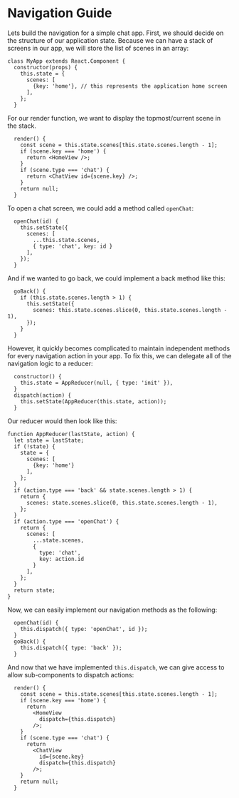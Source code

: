 # Navigation Guide

Lets build the navigation for a simple chat app. First, we should decide on the structure of our application state. Because we can have a stack of screens in our app, we will store the list of scenes in an array:

```
class MyApp extends React.Component {
  constructor(props) {
    this.state = {
      scenes: [
        {key: 'home'}, // this represents the application home screen
      ],
    };
  }
```

For our render function, we want to display the topmost/current scene in the stack.

```
  render() {
    const scene = this.state.scenes[this.state.scenes.length - 1];
    if (scene.key === 'home') {
      return <HomeView />;
    }
    if (scene.type === 'chat') {
      return <ChatView id={scene.key} />;
    }
    return null;
  }
```

To open a chat screen, we could add a method called `openChat`:

```
  openChat(id) {
    this.setState({
      scenes: [
        ...this.state.scenes,
        { type: 'chat', key: id }
      ],
    });
  }
```

And if we wanted to go back, we could implement a back method like this:

```
  goBack() {
    if (this.state.scenes.length > 1) {
      this.setState({
        scenes: this.state.scenes.slice(0, this.state.scenes.length - 1),
      });
    }
  }
```

However, it quickly becomes complicated to maintain independent methods for every navigation action in your app. To fix this, we can delegate all of the navigation logic to a reducer:

```
  constructor() {
    this.state = AppReducer(null, { type: 'init' }),
  }
  dispatch(action) {
    this.setState(AppReducer(this.state, action));
  }
```

Our reducer would then look like this:

```
function AppReducer(lastState, action) {
  let state = lastState;
  if (!state) {
    state = {
      scenes: [
        {key: 'home'}
      ],
    };
  }
  if (action.type === 'back' && state.scenes.length > 1) {
    return {
      scenes: state.scenes.slice(0, this.state.scenes.length - 1),
    };
  }
  if (action.type === 'openChat') {
    return {
      scenes: [
        ...state.scenes,
        {
          type: 'chat',
          key: action.id
        }
      ],
    };
  }
  return state;
}
```

Now, we can easily implement our navigation methods as the following:

```
  openChat(id) {
    this.dispatch({ type: 'openChat', id });
  }
  goBack() {
    this.dispatch({ type: 'back' });
  }
```

And now that we have implemented `this.dispatch`, we can give access to allow sub-components to dispatch actions:

```
  render() {
    const scene = this.state.scenes[this.state.scenes.length - 1];
    if (scene.key === 'home') {
      return 
        <HomeView
          dispatch={this.dispatch}
        />;
    }
    if (scene.type === 'chat') {
      return
        <ChatView
          id={scene.key}
          dispatch={this.dispatch}
        />;
    }
    return null;
  }
```
